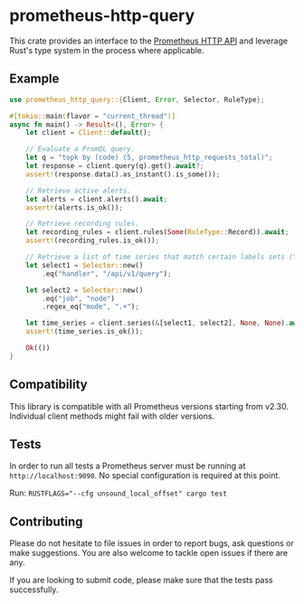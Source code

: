 # prometheus-http-query

This crate provides an interface to the [Prometheus HTTP API](https://prometheus.io/docs/prometheus/latest/querying/api/) and leverage Rust's type system in the process where applicable.

## Example

```rust
use prometheus_http_query::{Client, Error, Selector, RuleType};

#[tokio::main(flavor = "current_thread")]
async fn main() -> Result<(), Error> {
    let client = Client::default();

    // Evaluate a PromQL query.
    let q = "topk by (code) (5, prometheus_http_requests_total)";
    let response = client.query(q).get().await?;
    assert!(response.data().as_instant().is_some());

    // Retrieve active alerts.
    let alerts = client.alerts().await;
    assert!(alerts.is_ok());

    // Retrieve recording rules.
    let recording_rules = client.rules(Some(RuleType::Record)).await;
    assert!(recording_rules.is_ok());

    // Retrieve a list of time series that match certain labels sets ("series selectors").
    let select1 = Selector::new()
        .eq("handler", "/api/v1/query");

    let select2 = Selector::new()
        .eq("job", "node")
        .regex_eq("mode", ".+");

    let time_series = client.series(&[select1, select2], None, None).await;
    assert!(time_series.is_ok());

    Ok(())
}
```

## Compatibility

This library is compatible with all Prometheus versions starting from v2.30. Individual client methods might fail with older versions.

## Tests

In order to run all tests a Prometheus server must be running at `http://localhost:9090`. No special configuration is required at this point.

Run: `RUSTFLAGS="--cfg unsound_local_offset" cargo test`

## Contributing

Please do not hesitate to file issues in order to report bugs, ask questions or make suggestions. You are also welcome to tackle open issues if there are any.

If you are looking to submit code, please make sure that the tests pass successfully.


